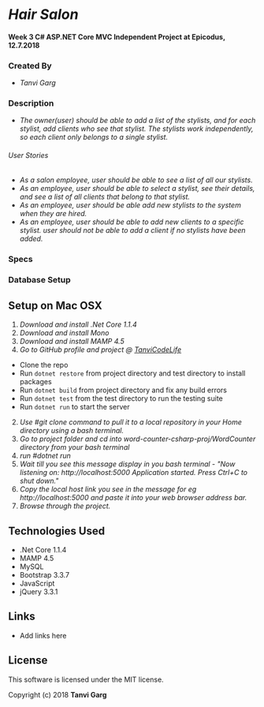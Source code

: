 # _Hair Salon_
#### Week 3 C# ASP.NET Core MVC Independent Project at Epicodus, 12.7.2018

### Created By
* _Tanvi Garg_

### Description

* _The owner(user) should be able to add a list of the stylists, and for each stylist, add clients who see that stylist. The stylists work independently, so each client only belongs to a single stylist._

###### User Stories
* _As a salon employee, user should be able to see a list of all our stylists._
* _As an employee, user should be able to select a stylist, see their details, and see a list of all clients that belong to that stylist._
* _As an employee, user should be able add new stylists to the system when they are hired._
* _As an employee, user should be able to add new clients to a specific stylist. user should not be able to add a client if no stylists have been added._

### Specs



### Database Setup



## Setup on Mac OSX
1. _Download and install .Net Core 1.1.4_
2. _Download and install Mono_
3. _Download and install MAMP 4.5_
4. _Go to GitHub profile and project @ [TanviCodeLife](https://github.com/TanviCodeLife/word-counter-csharp-proj)_
* Clone the repo
* Run `dotnet restore` from project directory and test directory to install packages
* Run `dotnet build` from project directory and fix any build errors
* Run `dotnet test` from the test directory to run the testing suite
* Run `dotnet run` to start the server

2. _Use #git clone <project url> command to pull it to a local repository in your Home directory using a bash terminal._
3. _Go to project folder and cd into word-counter-csharp-proj/WordCounter directory from your bash terminal_
4. _run #dotnet run_
5. _Wait till you see this message display in you bash terminal - "Now listening on: http://localhost:5000
Application started. Press Ctrl+C to shut down."_
6. _Copy the local host link you see in the message for eg http://localhost:5000 and paste it into your web browser address bar._
7. _Browse through the project._


## Technologies Used

* .Net Core 1.1.4
* MAMP 4.5
* MySQL
* Bootstrap 3.3.7
* JavaScript
* jQuery 3.3.1

## Links

* Add links here

## License

This software is licensed under the MIT license.

Copyright (c) 2018 **Tanvi Garg**
